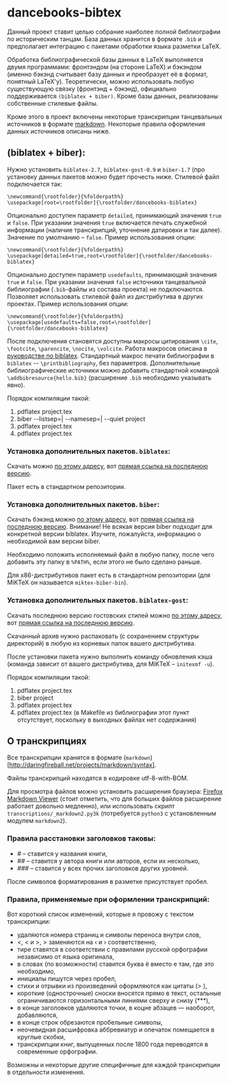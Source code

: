 ﻿# dancebooks-bibtex

Данный проект ставит целью собрание наиболее полной библиографии по историческим танцам. База данных хранится в формате `.bib` и предполагает интеграцию с пакетами обработки языка разметки LaTeX.

Обработка библиографической базы данных в LaTeX выполняется двумя программами: фронтэндом (на стороне LaTeX) и бэкэндом (именно бэкэнд считывает базу данных и преобразует её в формат, понятный LaTeX'у). Теоретически, можно использовать любую существующую связку (фронтэнд + бэкэнд), официально поддерживается `(biblatex + biber)`. Кроме базы данных, реализованы собственные стилевые файлы.

Кроме этого в проект включены некоторые транскрипции танцевальных источников в формате [markdown](http://daringfireball.net/projects/markdown/syntax). Некоторые правила оформления данных источников описаны ниже.

## (biblatex + biber):

Нужно установить `biblatex-2.7`, `biblatex-gost-0.9` и `biber-1.7` (про установку данных пакетов можно будет прочесть ниже. Стилевой файл подключается так:

	\newcommand{\rootfolder}{%folderpath%}
	\usepackage[root=\rootfolder]{\rootfolder/dancebooks-biblatex}
	
Опционально доступен параметр `detailed`, принимающий значения `true` и `false`. При указании значения `true` включается печать служебной информации (наличие транскрипций, уточнение датировки и так далее). Значение по умолчанию – `false`. Пример использования опции:

	\newcommand{\rootfolder}{%folderpath%}
	\usepackage[detailed=true,root=\rootfolder]{\rootfolder/dancebooks-biblatex}
	
Опционально доступен параметр `usedefaults`, принимающий значения `true` и `false`. При указании значения `false` источники танцевальной библиографии (`.bib`-файлы из состава проекта) не подключаются. Позволяет использовать стилевой файл из дистрибутива в других проектах. Пример использования опции:

	\newcommand{\rootfolder}{%folderpath%}
	\usepackage[usedefaults=false,root=\rootfolder]{\rootfolder/dancebooks-biblatex}

После подключения становятся доступны макросы цитирования `\cite`, `\footcite`, `\parencite`, `\nocite`, `\volcite`. Работа макросов описана в [руководстве по biblatex](http://mirrors.ctan.org/macros/latex/contrib/biblatex/doc/biblatex.pdf). Стандартный макрос печати библиографии в `biblatex` -- `\printbibliography`, без параметров. Дополнительные библиографические источники можно добавить стандартной командой `\addbibresource{hello.bib}` (расширение `.bib` необходимо указывать явно).

Порядок компиляции такой:

1. pdflatex project.tex
2. biber --listsep=\| --namesep=\| --quiet project
3. pdflatex project.tex
4. pdflatex project.tex

### Установка дополнительных пакетов. `biblatex`:

Скачать можно [по этому адресу](http://sourceforge.net/projects/biblatex/files/), вот [прямая ссылка на последнюю версию](http://sourceforge.net/projects/biblatex/files/latest/download).

Пакет есть в стандартном репозитории.

### Установка дополнительных пакетов. `biber`:

Скачать бэкэнд можно [по этому адресу](http://sourceforge.net/projects/biblatex-biber/files/biblatex-biber/), вот [прямая ссылка на последнюю версию](http://sourceforge.net/projects/biblatex-biber/files/latest/download). Внимание! Не всякая версия biber подходит для конкретной версии biblatex. Изучите, пожалуйста, информацию о необходимой вам версии biber.

Необходимо положить исполняемый файл в любую папку, после чего добавить эту папку в `%PATH%`, если этого не было сделано раньше.

Для x86-дистрибутивов пакет есть в стандартном репозитории (для MiKTeX он называется `miktex-biber-bin`).

### Установка дополнительных пакетов. `biblatex-gost`:

Скачать последнюю версию гостовских стилей можно [по этому адресу](http://sourceforge.net/projects/biblatexgost/files/), вот [прямая ссылка на последнюю версию](http://sourceforge.net/projects/biblatexgost/files/latest/download).

Скачанный архив нужно распаковать (с сохранением структуры директорий) в любую из корневых папок вашего дистрибутива.

После установки пакета нужно выполнить команду обновления кэша (команда зависит от вашего дистрибутива, для MiKTeX – `initexmf -u`).

Порядок компиляции такой:

1. pdflatex project.tex
2. biber project
3. pdflatex project.tex
4. pdflatex project.tex (в Makefile из библиографии этот пункт отсутствует, поскольку в выходных файлах нет содержания)

## О транскрипциях

Все транскрипции хранятся в формате (`markdown`)[http://daringfireball.net/projects/markdown/syntax].

Файлы транскрипций находятся в кодировке utf-8-with-BOM.

Для просмотра файлов можно установить расширения браузера: [Firefox Markdown Viewer](https://addons.mozilla.org/en-US/firefox/addon/markdown-viewer/) (стоит отметить, что для больших файлов расширение работает довольно медленно), или использовать скрипт `transcriptions/_markdown2.py3k` (потребуется `python3` с установленным модулем `markdown2`).

### Правила расстановки заголовков таковы:

* \# – ставится у названия книги,
* \#\# – ставится у автора книги или авторов, если их несколько,
* \#\#\# – ставится у всех прочих заголовков других уровней.

После символов форматирования в разметке присутствует пробел.

### Правила, применяемые при оформлении транскрипций:

Вот короткий список изменений, которые я провожу с текстом транскрипции:

* удаляются номера страниц и символы переноса внутри слов,
* \<, &lt; и \>, &gt; заменяются на ‹ и › соответственно,
* тире ставятся в соответствии с правилами русской орфографии независимо от языка оригинала,
* в словах (по возможности) ставится буква ё вместо е там, где это необходимо,
* инициалы пишутся через пробел,
* стихи и отрывки из произведений оформляются как цитаты (> ),
* короткие (однострочные) сноски вносятся прямо в текст, остальные ограничиваются горизонтальными линиями сверху и снизу (\*\*\*),
* в конце заголовков удаляются точки, в коцне абзацев — наоборот, добавляются,
* в конце строк обрезаются пробельные символы,
* неочевидная расшифровка аббревиатур и опечаток помещается в круглые скобки,
* транскрипции книг, выпущенных после 1800 года переводятся в современные орфографии.

Возможны и некоторые другие специфичные для каждой транскрипции в отдельности изменения.